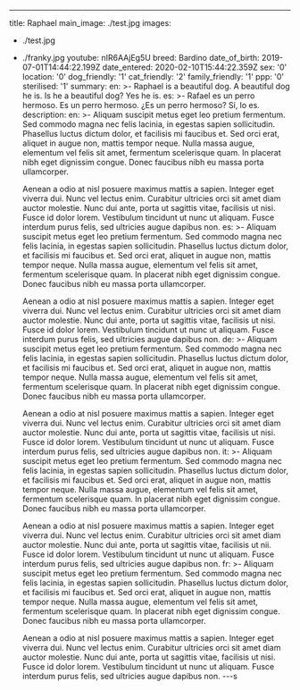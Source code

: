 ---
title: Raphael
main_image: ./test.jpg
images:
  - ./test.jpg
  - ./franky.jpg
youtube: nIR6AAjEg5U
breed: Bardino
date_of_birth: 2019-07-01T14:44:22.199Z
date_entered: 2020-02-10T15:44:22.359Z
sex: '0'
location: '0'
dog_friendly: '1'
cat_friendly: '2'
family_friendly: '1'
ppp: '0'
sterilised: '1'
summary:
  en: >-
    Raphael is a beautiful dog.  A beautiful dog he is.  Is he a beautiful dog?  Yes he is.
  es: >-
    Rafael es un perro hermoso.  Es un perro hermoso.  ¿Es un perro hermoso?  Sí, lo es.
description:
  en: >-
    Aliquam suscipit metus eget leo pretium fermentum. Sed commodo magna nec
    felis lacinia, in egestas sapien sollicitudin. Phasellus luctus dictum
    dolor, et facilisis mi faucibus et. Sed orci erat, aliquet in augue non,
    mattis tempor neque. Nulla massa augue, elementum vel felis sit amet,
    fermentum scelerisque quam. In placerat nibh eget dignissim congue. Donec
    faucibus nibh eu massa porta ullamcorper.


    Aenean a odio at nisl posuere maximus mattis a sapien. Integer eget viverra
    dui. Nunc vel lectus enim. Curabitur ultricies orci sit amet diam auctor
    molestie. Nunc dui ante, porta ut sagittis vitae, facilisis ut nisi. Fusce
    id dolor lorem. Vestibulum tincidunt ut nunc ut aliquam. Fusce interdum
    purus felis, sed ultricies augue dapibus non.
  es: >-
    Aliquam suscipit metus eget leo pretium fermentum. Sed commodo magna nec
    felis lacinia, in egestas sapien sollicitudin. Phasellus luctus dictum
    dolor, et facilisis mi faucibus et. Sed orci erat, aliquet in augue non,
    mattis tempor neque. Nulla massa augue, elementum vel felis sit amet,
    fermentum scelerisque quam. In placerat nibh eget dignissim congue. Donec
    faucibus nibh eu massa porta ullamcorper.


    Aenean a odio at nisl posuere maximus mattis a sapien. Integer eget viverra
    dui. Nunc vel lectus enim. Curabitur ultricies orci sit amet diam auctor
    molestie. Nunc dui ante, porta ut sagittis vitae, facilisis ut nisi. Fusce
    id dolor lorem. Vestibulum tincidunt ut nunc ut aliquam. Fusce interdum
    purus felis, sed ultricies augue dapibus non.
  de: >-
    Aliquam suscipit metus eget leo pretium fermentum. Sed commodo magna nec
    felis lacinia, in egestas sapien sollicitudin. Phasellus luctus dictum
    dolor, et facilisis mi faucibus et. Sed orci erat, aliquet in augue non,
    mattis tempor neque. Nulla massa augue, elementum vel felis sit amet,
    fermentum scelerisque quam. In placerat nibh eget dignissim congue. Donec
    faucibus nibh eu massa porta ullamcorper.


    Aenean a odio at nisl posuere maximus mattis a sapien. Integer eget viverra
    dui. Nunc vel lectus enim. Curabitur ultricies orci sit amet diam auctor
    molestie. Nunc dui ante, porta ut sagittis vitae, facilisis ut nisi. Fusce
    id dolor lorem. Vestibulum tincidunt ut nunc ut aliquam. Fusce interdum
    purus felis, sed ultricies augue dapibus non.
  it: >-
    Aliquam suscipit metus eget leo pretium fermentum. Sed commodo magna nec
    felis lacinia, in egestas sapien sollicitudin. Phasellus luctus dictum
    dolor, et facilisis mi faucibus et. Sed orci erat, aliquet in augue non,
    mattis tempor neque. Nulla massa augue, elementum vel felis sit amet,
    fermentum scelerisque quam. In placerat nibh eget dignissim congue. Donec
    faucibus nibh eu massa porta ullamcorper.


    Aenean a odio at nisl posuere maximus mattis a sapien. Integer eget viverra
    dui. Nunc vel lectus enim. Curabitur ultricies orci sit amet diam auctor
    molestie. Nunc dui ante, porta ut sagittis vitae, facilisis ut nii. Fusce
    id dolor lorem. Vestibulum tincidunt ut nunc ut aliquam. Fusce interdum
    purus felis, sed ultricies augue dapibus non.
  fr: >-
    Aliquam suscipit metus eget leo pretium fermentum. Sed commodo magna nec
    felis lacinia, in egestas sapien sollicitudin. Phasellus luctus dictum
    dolor, et facilisis mi faucibus et. Sed orci erat, aliquet in augue non,
    mattis tempor neque. Nulla massa augue, elementum vel felis sit amet,
    fermentum scelerisque quam. In placerat nibh eget dignissim congue. Donec
    faucibus nibh eu massa porta ullamcorper.


    Aenean a odio at nisl posuere maximus mattis a sapien. Integer eget viverra
    dui. Nunc vel lectus enim. Curabitur ultricies orci sit amet diam auctor
    molestie. Nunc dui ante, porta ut sagittis vitae, facilisis ut nisi. Fusce
    id dolor lorem. Vestibulum tincidunt ut nunc ut aliquam. Fusce interdum
    purus felis, sed ultricies augue dapibus non.
---s
